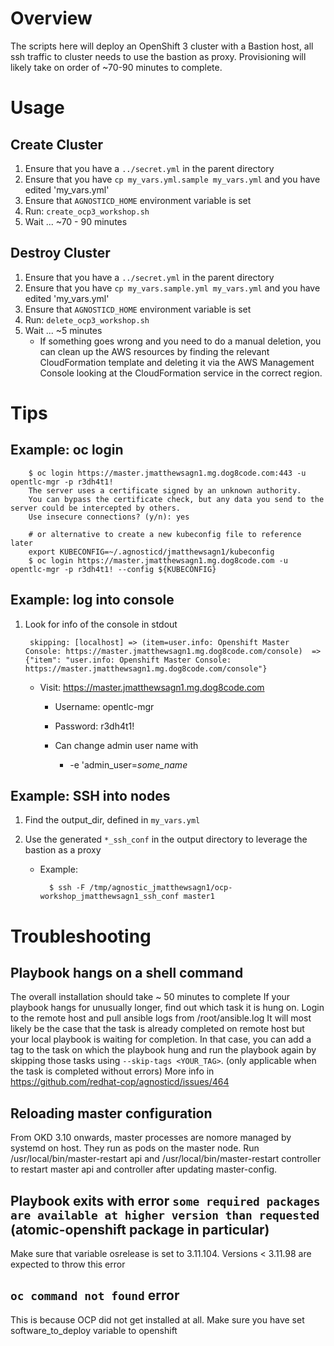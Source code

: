 # Overview
The scripts here will deploy an OpenShift 3 cluster with a Bastion host, all ssh traffic to cluster needs to use the bastion as proxy.  Provisioning will likely take on order of ~70-90 minutes to complete.
 
# Usage
## Create Cluster
1. Ensure that you have a `../secret.yml` in the parent directory
1. Ensure that you have `cp my_vars.yml.sample my_vars.yml` and you have edited 'my_vars.yml'
1. Ensure that `AGNOSTICD_HOME` environment variable is set
1. Run: `create_ocp3_workshop.sh`
1. Wait ... ~70 - 90 minutes

## Destroy Cluster
1. Ensure that you have a `../secret.yml` in the parent directory
1. Ensure that you have `cp my_vars.sample.yml my_vars.yml` and you have edited 'my_vars.yml'
1. Ensure that `AGNOSTICD_HOME` environment variable is set
1. Run: `delete_ocp3_workshop.sh`
1. Wait ... ~5 minutes
    * If something goes wrong and you need to do a manual deletion, you can clean up the AWS resources by finding the relevant CloudFormation template and deleting it via the AWS Management Console looking at the CloudFormation service in the correct region.

# Tips

## Example:  oc login

        $ oc login https://master.jmatthewsagn1.mg.dog8code.com:443 -u opentlc-mgr -p r3dh4t1! 
        The server uses a certificate signed by an unknown authority.
        You can bypass the certificate check, but any data you send to the server could be intercepted by others.
        Use insecure connections? (y/n): yes

        # or alternative to create a new kubeconfig file to reference later
        export KUBECONFIG=~/.agnosticd/jmatthewsagn1/kubeconfig
        $ oc login https://master.jmatthewsagn1.mg.dog8code.com -u opentlc-mgr -p r3dh4t1! --config ${KUBECONFIG}
        


## Example:  log into console
1. Look for info of the console in stdout

        skipping: [localhost] => (item=user.info: Openshift Master Console: https://master.jmatthewsagn1.mg.dog8code.com/console)  => {"item": "user.info: Openshift Master Console: https://master.jmatthewsagn1.mg.dog8code.com/console"}

    * Visit:  https://master.jmatthewsagn1.mg.dog8code.com

        * Username:  opentlc-mgr
        * Password:   r3dh4t1! 
        * Can change admin user name with

            * -e 'admin_user=*some_name*


## Example:  SSH into nodes
1. Find the output_dir, defined in `my_vars.yml`
1. Use the generated `*_ssh_conf` in the output directory to leverage the bastion as a proxy

    * Example: 

            $ ssh -F /tmp/agnostic_jmatthewsagn1/ocp-workshop_jmatthewsagn1_ssh_conf master1


# Troubleshooting

## Playbook hangs on a shell command 
The overall installation should take ~ 50 minutes to complete 
If your playbook hangs for unusually longer, find out which task it is hung on. Login to the remote host and pull ansible logs from /root/ansible.log
It will most likely be the case that the task is already completed on remote host but your local playbook is waiting for completion. In that case, you can add a tag to the task on which the playbook hung and run the playbook again by skipping those tasks using  `--skip-tags <YOUR_TAG>`. (only applicable when the task is completed without errors)
More info in https://github.com/redhat-cop/agnosticd/issues/464

## Reloading master configuration
From OKD 3.10 onwards, master processes are nomore managed by systemd on host. They run as pods on the master node. Run /usr/local/bin/master-restart api and /usr/local/bin/master-restart controller to restart master api and controller after updating master-config.

## Playbook exits with error `some required packages are available at higher version than requested` (atomic-openshift package in particular)
Make sure that variable osrelease is set to 3.11.104. 
Versions < 3.11.98 are expected to throw this error

## `oc command not found` error
This is because OCP did not get installed at all.
Make sure you have set software_to_deploy variable to openshift
